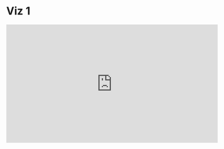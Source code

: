 # Viz 1
<iframe src="https://public.tableau.com/profile/dylan.ray8079#!/vizhome/MainCitiesofFrosinone/Dashboard1" 
    width="560" 
    height="315"
    frameborder="0" 
    allowfullscreen>
</iframe>
